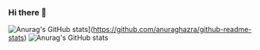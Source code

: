 ### Hi there 👋

<!--
**hoang-nqm/hoang-nqm** is a ✨ _special_ ✨ repository because its `README.md` (this file) appears on your GitHub profile.

Here are some ideas to get you started:

- 🔭 I’m currently working on ...
- 🌱 I’m currently learning ...
- 👯 I’m looking to collaborate on ...
- 🤔 I’m looking for help with ...
- 💬 Ask me about ...
- 📫 How to reach me: ...
- 😄 Pronouns: ...
- ⚡ Fun fact: ...
-->
![Anurag's GitHub stats](https://github-readme-stats.vercel.app/api?username=hoang-nqm)](https://github.com/anuraghazra/github-readme-stats)
![Anurag's GitHub stats](https://github-readme-stats.vercel.app/api?username=hoang-nqm&show_icons=true&theme=tokyonight)
